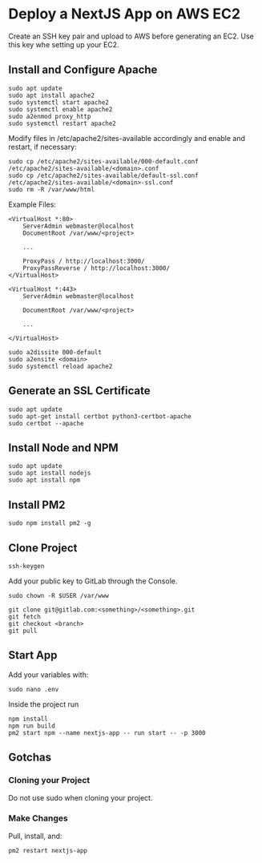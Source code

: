 # Deploy a NextJS App on AWS EC2

Create an SSH key pair and upload to AWS before generating an EC2. Use this key whe setting up your EC2.

## Install and Configure Apache

```commandline
sudo apt update
sudo apt install apache2
sudo systemctl start apache2
sudo systemctl enable apache2
sudo a2enmod proxy_http
sudo systemctl restart apache2
```

Modify files in /etc/apache2/sites-available accordingly and enable and restart, if necessary:

```commandline
sudo cp /etc/apache2/sites-available/000-default.conf /etc/apache2/sites-available/<domain>.conf
sudo cp /etc/apache2/sites-available/default-ssl.conf /etc/apache2/sites-available/<domain>-ssl.conf
sudo rm -R /var/www/html
```

Example Files:
```text
<VirtualHost *:80>
    ServerAdmin webmaster@localhost
    DocumentRoot /var/www/<project>

    ...
    
    ProxyPass / http://localhost:3000/
    ProxyPassReverse / http://localhost:3000/
</VirtualHost>

<VirtualHost *:443>
    ServerAdmin webmaster@localhost

    DocumentRoot /var/www/<project>

    ...
    
</VirtualHost>
```

```commandline
sudo a2dissite 000-default
sudo a2ensite <domain>
sudo systemctl reload apache2
```

## Generate an SSL Certificate

```commandline
sudo apt update
sudo apt-get install certbot python3-certbot-apache
sudo certbot --apache
```

## Install Node and NPM

```commandline
sudo apt update
sudo apt install nodejs
sudo apt install npm
```

## Install PM2

```commandline
sudo npm install pm2 -g 
```

## Clone Project

```commandline
ssh-keygen
```

Add your public key to GitLab through the Console.

```commandline
sudo chown -R $USER /var/www

git clone git@gitlab.com:<something>/<something>.git
git fetch
git checkout <branch>
git pull
```

## Start App

Add your variables with:
```commandline
sudo nano .env
```

Inside the project run
```commandline
npm install
npm run build
pm2 start npm --name nextjs-app -- run start -- -p 3000
```

## Gotchas

### Cloning your Project

Do not use sudo when cloning your project.

### Make Changes

Pull, install, and:
```commandline
pm2 restart nextjs-app
```